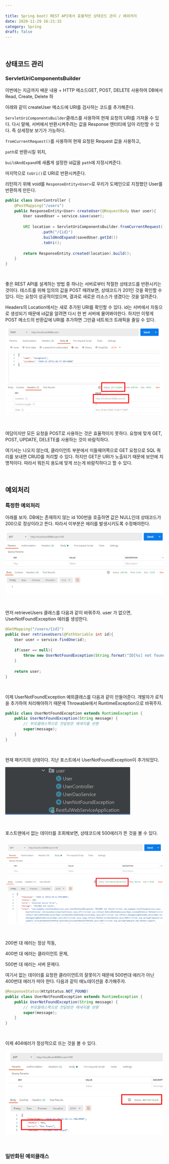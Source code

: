 ```yaml
---

title: Spring boot) REST API에서 효율적인 상태코드 관리 / 예외처리
date: 2020-11-29 16:21:15
category: Spring
draft: false
---
```














<br/>

## 상태코드 관리

### ServletUriComponentsBuilder

이번에는 지금까지 배운 내용 + HTTP 메소드GET, POST, DELETE 사용하여 DB에서 Read, Create, Delete 하

아래와 같이 createUser 메소드에 URI를 검사하는 코드를 추가해준다.

`ServletUriComponentsBuilder`클래스를 사용하여 현재 요청의 URI를 가져올 수 있다. 다시 말해, 서버에서 반환시켜주려는 값을 Response 엔터티에 담아 리턴할 수 있다. 즉 상세정보 보기가 가능하다.

`fromCurrentRequest()`를 사용하여 현재 요청된 Request 값을 사용하고, 

`path`로 반환시킬 위치, 

`buildAndExpand`에 새롭게 설정한 id값을 `path`에 지정시켜준다. 

마지막으로 `toUri()`로 URI로 반환시켜준다.

리턴하기 위해 void를 `ResponseEntity<User>`로 우리가 도메인으로 지정했던 User를 반환하게 만든다.

```java
public class UserController {
    @PostMapping("/users")
    public ResponseEntity<User> createUser(@RequestBody User user){
        User savedUser = service.save(user);

        URI location = ServletUriComponentsBuilder.fromCurrentRequest()
                .path("/{id}")
                .buildAndExpand(savedUser.getId())
                .toUri();

        return ResponseEntity.created(location).build();
    }
}
```

<br>

좋은 REST API를 설계하는 방법 중 하나는 서버로부터 적절한 상태코드를 반환시키는 것이다. 테스트를 위해 임의의 값을 POST 때려보면, 상태코드가 201인 것을 확인할 수 있다. 이는 요청이 성공적이었으며, 결과로 새로운 리소스가 생겼다는 것을 알려준다. 

Headers의 Location에서는 새로 추가된 URI를 확인할 수 있다. id는 서버에서 자동으로 생성되기 때문에 id값을 알려면 다시 한 번 서버에 물어봐야한다. 하지만 이렇게 POST 메소드의 반환값에 URI를 추가하면 그만큼 네트워크 트래픽을 줄일 수 있다.

![image-20201129232720000](SpringBoot7-status-code.assets/image-20201129232720000.png)

<br/>

여담이지만 모든 요청을 POST로 사용하는 것은 효율적이지 못하다. 요청에 맞게 GET, POST, UPDATE, DELETE를 사용하는 것이 바람직하다.

여기서는 나오지 않는데, 클라이언트 부분에서 미들웨어쪽으로 GET 요청으로 SQL 쿼리를 보내면 CRUD를 처리할 수 있다. 하지만 GET은 URI가 노출되기 때문에 보안에 치명적이다. 따라서 뭐든지 용도에 맞게 쓰는게 바람직하다고 할 수 있다.

<br/>

## 예외처리

### 특정한 예외처리

아래를 보자. DB에는 존재하지 않는 id 100번을 호출하면 값은 NULL인데 상태코드가 200으로 정상이라고 뜬다. 따라서 이부분은 에러를 발생시키도록 수정해야한다.

![image-20201129234343044](SpringBoot7-status-code.assets/image-20201129234343044.png)

<br/>

먼저 retrieveUsers 클래스를 다음과 같이 바꿔주자. user 가 없으면, UserNotFoundException 에러를 생성한다.

```java
@GetMapping("/users/{id}")
public User retrieveUsers(@PathVariable int id){
    User user = service.findOne(id);

    if(user == null){
        throw new UserNotFoundException(String.format("ID[%s] not found", id));
    }

    return user;
}
```

<br/>

이제 UserNotFoundException 예외클래스를 다음과 같이 만들어준다. 개발자가 로직을 추가하여 처리해야하기 때문에 Throwable에서 RuntimeException으로 바꿔주자.

```java
public class UserNotFoundException extends RuntimeException {
    public UserNotFoundException(String message) {
        // 부모클래스쪽으로 전달받은 메세지를 반환
        super(message);
    }
}
```

<br/>

현재 패키지의 상태이다. 지난 포스트에서 UserNotFoundException이 추가되었다.

![image-20201130000749426](SpringBoot7-status-code.assets/image-20201130000749426.png)

<br/>

포스트맨에서 없는 데이터를 조회해보면, 상태코드에 500에러가 뜬 것을 볼 수 있다.

![image-20201130002211766](SpringBoot7-status-code.assets/image-20201130002211766.png)

<br/>

200번 대 에러는 정상 작동,

400번 대 에러는 클라이언트 문제,

500번 대 에러는 서버 문제다.

여기서 없는 데이터를 요청한 클라이언트의 잘못이기 때문에 500번대 에러가 아닌 400번대 에러가 떠야 한다. 다음과 같이 애노테이션을 추가해주자.

```java
@ResponseStatus(HttpStatus.NOT_FOUND)
public class UserNotFoundException extends RuntimeException {
    public UserNotFoundException(String message) {
        // 부모클래스쪽으로 전달받은 메세지를 반환
        super(message);
    }
}
```

<br/>

이제 404에러가 정상적으로 뜨는 것을 볼 수 있다.

![image-20201130002707894](SpringBoot7-status-code.assets/image-20201130002707894.png)

<br/>



### 일반화된 예외클래스

